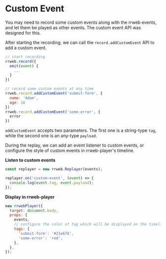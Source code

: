 # Custom Event

You may need to record some custom events along with the rrweb events, and let them be played as other events. The custom event API was designed for this.

After starting the recording, we can call the `record.addCustomEvent` API to add a custom event.

```js
// start recording
rrweb.record({
  emit(event) {
    ...
  }
})

// record some custom events at any time
rrweb.record.addCustomEvent('submit-form', {
  name: 'Adam',
  age: 18
})
rrweb.record.addCustomEvent('some-error', {
  error
})
```

`addCustomEvent` accepts two parameters. The first one is a string-type `tag`, while the second one is an any-type `payload`.

During the replay, we can add an event listener to custom events, or configure the style of custom events in rrweb-player's timeline.

**Listen to custom events**

```js
const replayer = new rrweb.Replayer(events);

replayer.on('custom-event', (event) => {
  console.log(event.tag, event.payload);
});
```

**Display in rrweb-player**

```js
new rrwebPlayer({
  target: document.body,
  props: {
    events,
    // configure the color of tag which will be displayed on the timeline
    tags: {
      'submit-form': '#21e676',
      'some-error': 'red',
    },
  },
});
```
